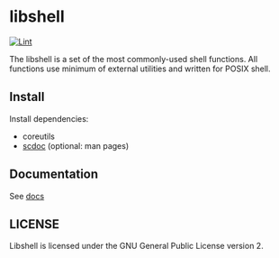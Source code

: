 # libshell

[![Lint](https://github.com/legionus/libshell/actions/workflows/lint.yml/badge.svg)](https://github.com/legionus/libshell/actions/workflows/lint.yml)

The libshell is a set of the most commonly-used shell functions. All functions use minimum
of external utilities and written for POSIX shell.

## Install

Install dependencies:

- coreutils
- [scdoc](https://git.sr.ht/~sircmpwn/scdoc) (optional: man pages)

## Documentation

See [docs](mans/libshell.scd)

## LICENSE

Libshell is licensed under the GNU General Public License version 2.
